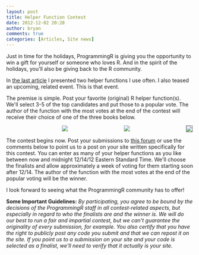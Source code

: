 ```yaml
---
layout: post
title: Helper Function Contest
date: 2012-12-02 20:28
author: bryan
comments: true
categories: [Articles, Site news]
---
```

Just in time for the holidays, ProgrammingR is giving you the opportunity to win a gift for yourself or someone who loves R. And in the spirit of the holidays, you'll also be giving back to the R community.

In <a href="http://www.programmingr.com/content/r-helper-functions/" title="R helper functions">the last article</a> I presented two helper functions I use often. I also teased an upcoming, related event. This is that event. 

The premise is simple. Post your favorite (original) R helper function(s). We'll select 3-5 of the top candidates and put those to a popular vote. The author of the function with the most votes at the end of the contest will receive their choice of one of the three books below.  

<div style="float:left;padding:0px 0px 0px 150px;"><a href="http://www.amazon.com/gp/product/1593273843/ref=as_li_ss_il?ie=UTF8&camp=1789&creative=390957&creativeASIN=1593273843&linkCode=as2&tag=booktast-20"><img border="0" src="http://ws.assoc-amazon.com/widgets/q?_encoding=UTF8&ASIN=1593273843&Format=_SL110_&ID=AsinImage&MarketPlace=US&ServiceVersion=20070822&WS=1&tag=booktast-20" ></a><img src="http://www.assoc-amazon.com/e/ir?t=booktast-20&l=as2&o=1&a=1593273843" width="1" height="1" border="0" alt="" style="border:none !important; margin:0px !important;" /></div>

<div style="float:left;padding:0px 150px 0px 150px;"><a href="http://www.amazon.com/gp/product/0596809158/ref=as_li_ss_il?ie=UTF8&camp=1789&creative=390957&creativeASIN=0596809158&linkCode=as2&tag=booktast-20"><img border="0" src="http://ws.assoc-amazon.com/widgets/q?_encoding=UTF8&ASIN=0596809158&Format=_SL110_&ID=AsinImage&MarketPlace=US&ServiceVersion=20070822&WS=1&tag=booktast-20"></a><img src="http://www.assoc-amazon.com/e/ir?t=booktast-20&l=as2&o=1&a=0596809158" width="1" height="1" border="0" alt="" style="border:none !important; margin:0px !important;" /></div>

<div style="padding:0px 0px 0px 0px;"><a href="http://www.amazon.com/gp/product/1449309925/ref=as_li_ss_il?ie=UTF8&camp=1789&creative=390957&creativeASIN=1449309925&linkCode=as2&tag=booktast-20"><img border="0" src="http://ws.assoc-amazon.com/widgets/q?_encoding=UTF8&ASIN=1449309925&Format=_SL110_&ID=AsinImage&MarketPlace=US&ServiceVersion=20070822&WS=1&tag=booktast-20" style="border:solid gray 1px;"></a><img src="http://www.assoc-amazon.com/e/ir?t=booktast-20&l=as2&o=1&a=1449309925" width="1" height="1" border="0" alt="" style="border:none; !important; margin:0px !important;" /></div>

The contest begins now. Post your submissions to <a href="http://www.programmingr.com/topic/useful-R-helper-functions/" title="Useful R helper functions">this forum</a> or use the comments below to point us to a post on your site written specifically for this contest. You can enter as many of your helper functions as you like between now and midnight 12/14/12 Eastern Standard Time. We'll choose the finalists and allow approximately a week of voting for them starting soon after 12/14. The author of the function with the most votes at the end of the popular voting will be the winner.  

I look forward to seeing what the ProgrammingR community has to offer!

<strong>Some Important Guidelines:</strong>
<em>By participating, you agree to be bound by the decisions of the ProgrammingR staff in all contest-related aspects, but especially in regard to who the finalists are and the winner is. We will do our best to run a fair and impartial contest, but we can't guarantee the originality of every submission, for example. You also certify that you have the right to publicly post any code you submit and that we can repost it on the site. If you point us to a submission on your site and your code is selected as a finalist, we'll need to verify that it actually is your site. </em>

